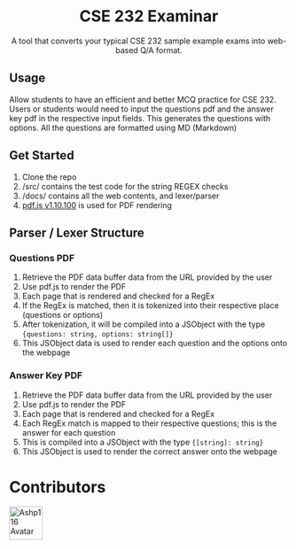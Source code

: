 <div align="center">

  # CSE 232 Examinar
  A tool that converts your typical CSE 232 sample example exams into web-based Q/A format.

</div>


## Usage

Allow students to have an efficient and better MCQ practice for CSE 232. Users or students would need to input the questions pdf and the answer key pdf in the respective input fields. This generates the questions with options. All the questions are formatted using MD (Markdown)

## Get Started

1. Clone the repo
2. /src/ contains the test code for the string REGEX checks
3. /docs/ contains all the web contents, and lexer/parser
4. [pdf.js v1.10.100](https://mozilla.github.io/pdf.js/)  is used for PDF rendering

## Parser / Lexer Structure 

### Questions PDF
1. Retrieve the PDF data buffer data from the URL provided by the user
2. Use pdf.js to render the PDF
3. Each page that is rendered and checked for a RegEx
4. If the RegEx is matched, then it is tokenized into their respective place (questions or options)
5. After tokenization, it will be compiled into a JSObject with the type ```{questions: string, options: string[]}```
6. This JSObject data is used to render each question and the options onto the webpage

### Answer Key PDF
1. Retrieve the PDF data buffer data from the URL provided by the user
2. Use pdf.js to render the PDF
3. Each page that is rendered and checked for a RegEx
4. Each RegEx match is mapped to their respective questions; this is the answer for each question 
5. This is compiled into a JSObject with the type ```{[string]: string}```
6. This JSObject is used to render the correct answer onto the webpage

# Contributors

<a href="https://github.com/ashp116" title="Ashp116">
  <img src="https://images.weserv.nl/?url=github.com/ashp116.png?v=4&h=300&w=300&fit=cover&mask=circle&maxage=7d" alt="Ashp116 Avatar" width="60" height="60" />
</a>

